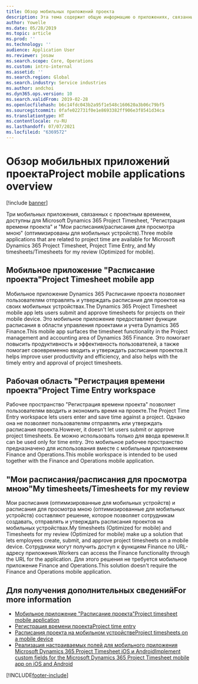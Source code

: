 ```yaml
---
title: Обзор мобильных приложений проекта
description: Эта тема содержит общую информацию о приложениях, связанных со временем проекта, для Microsoft Dynamics 365 Project Timesheet, "Регистрация времени проекта" и "Мои расписания/расписания", которые доступны на мобильном устройстве.
author: Yowelle
ms.date: 05/28/2019
ms.topic: article
ms.prod: ''
ms.technology: ''
audience: Application User
ms.reviewer: josaw
ms.search.scope: Core, Operations
ms.custom: intro-internal
ms.assetid: ''
ms.search.region: Global
ms.search.industry: Service industries
ms.author: andchoi
ms.dyn365.ops.version: 10
ms.search.validFrom: 2019-02-28
ms.openlocfilehash: b6c14fdc043b2a95f1e548c160620a3b06c79bf5
ms.sourcegitcommit: 0fafe022731f0e1e8693382ff906e3f8541d34ca
ms.translationtype: HT
ms.contentlocale: ru-RU
ms.lasthandoff: 07/07/2021
ms.locfileid: "6369572"
---
```

# <a name="project-mobile-applications-overview"></a><span data-ttu-id="5dc5b-103">Обзор мобильных приложений проекта</span><span class="sxs-lookup"><span data-stu-id="5dc5b-103">Project mobile applications overview</span></span>

[!include [banner](../includes/banner.md)]

<span data-ttu-id="5dc5b-104">Три мобильных приложения, связанных с проектным временем, доступны для Microsoft Dynamics 365 Project Timesheet, "Регистрация времени проекта" и "Мои расписания/расписания для просмотра мною" (оптимизированы для мобильных устройств).</span><span class="sxs-lookup"><span data-stu-id="5dc5b-104">Three mobile applications that are related to project time are available for Microsoft Dynamics 365 Project Timesheet, Project Time Entry, and My timesheets/Timesheets for my review (Optimized for mobile).</span></span>

## <a name="project-timesheet-mobile-app"></a><span data-ttu-id="5dc5b-105">Мобильное приложение "Расписание проекта"</span><span class="sxs-lookup"><span data-stu-id="5dc5b-105">Project Timesheet mobile app</span></span>

<span data-ttu-id="5dc5b-106">Мобильное приложение Dynamics 365 Расписание проекта позволяет пользователям отправлять и утверждать расписания для проектов на своих мобильных устройствах.</span><span class="sxs-lookup"><span data-stu-id="5dc5b-106">The Dynamics 365 Project Timesheet mobile app lets users submit and approve timesheets for projects on their mobile device.</span></span> <span data-ttu-id="5dc5b-107">Это мобильное приложение предоставляет функции расписания в области управления проектами и учета Dynamics 365 Finance.</span><span class="sxs-lookup"><span data-stu-id="5dc5b-107">This mobile app surfaces the timesheet functionality in the Project management and accounting area of Dynamics 365 Finance.</span></span> <span data-ttu-id="5dc5b-108">Это помогает повысить продуктивность и эффективность пользователей, а также помогает своевременно вводить и утверждать расписания проектов.</span><span class="sxs-lookup"><span data-stu-id="5dc5b-108">It helps improve user productivity and efficiency, and also helps with the timely entry and approval of project timesheets.</span></span>

## <a name="project-time-entry-workspace"></a><span data-ttu-id="5dc5b-109">Рабочая область "Регистрация времени проекта"</span><span class="sxs-lookup"><span data-stu-id="5dc5b-109">Project Time Entry workspace</span></span>

<span data-ttu-id="5dc5b-110">Рабочее пространство "Регистрация времени проекта" позволяет пользователям вводить и экономить время на проекте.</span><span class="sxs-lookup"><span data-stu-id="5dc5b-110">The Project Time Entry workspace lets users enter and save time against a project.</span></span> <span data-ttu-id="5dc5b-111">Однако она не позволяет пользователям отправлять или утверждать расписания проекта.</span><span class="sxs-lookup"><span data-stu-id="5dc5b-111">However, it doesn't let users submit or approve project timesheets.</span></span> <span data-ttu-id="5dc5b-112">Ее можно использовать только для ввода времени.</span><span class="sxs-lookup"><span data-stu-id="5dc5b-112">It can be used only for time entry.</span></span> <span data-ttu-id="5dc5b-113">Это мобильное рабочее пространство предназначено для использования вместе с мобильным приложением Finance and Operations.</span><span class="sxs-lookup"><span data-stu-id="5dc5b-113">This mobile workspace is intended to be used together with the Finance and Operations mobile application.</span></span>

## <a name="my-timesheetstimesheets-for-my-review"></a><span data-ttu-id="5dc5b-114">"Мои расписания/расписания для просмотра мною"</span><span class="sxs-lookup"><span data-stu-id="5dc5b-114">My timesheets/Timesheets for my review</span></span>

<span data-ttu-id="5dc5b-115">Мои расписания (оптимизированные для мобильных устройств) и расписания для просмотра мною (оптимизированные для мобильных устройств) составляют решение, которое позволяет сотрудникам создавать, отправлять и утверждать расписания проектов на мобильных устройствах.</span><span class="sxs-lookup"><span data-stu-id="5dc5b-115">My timesheets (Optimized for mobile) and Timesheets for my review (Optimized for mobile) make up a solution that lets employees create, submit, and approve project timesheets on a mobile device.</span></span> <span data-ttu-id="5dc5b-116">Сотрудники могут получить доступ к функциям Finance по URL-адресу приложения.</span><span class="sxs-lookup"><span data-stu-id="5dc5b-116">Workers can access the Finance functionality through the URL for the application.</span></span> <span data-ttu-id="5dc5b-117">Для этого решения не требуется мобильное приложение Finance and Operations.</span><span class="sxs-lookup"><span data-stu-id="5dc5b-117">This solution doesn't require the Finance and Operations mobile application.</span></span>

## <a name="for-more-information"></a><span data-ttu-id="5dc5b-118">Для получения дополнительных сведений</span><span class="sxs-lookup"><span data-stu-id="5dc5b-118">For more information</span></span>

- [<span data-ttu-id="5dc5b-119">Мобильное приложение "Расписание проекта"</span><span class="sxs-lookup"><span data-stu-id="5dc5b-119">Project timesheet mobile application</span></span>](project-timesheet.md)
- [<span data-ttu-id="5dc5b-120">Регистрация времени проекта</span><span class="sxs-lookup"><span data-stu-id="5dc5b-120">Project time entry</span></span>]( project-time-entry-mobile-workspace.md)
- [<span data-ttu-id="5dc5b-121">Расписания проекта на мобильном устройстве</span><span class="sxs-lookup"><span data-stu-id="5dc5b-121">Project timesheets on a mobile device</span></span>](Mobile-timesheets.md)
- [<span data-ttu-id="5dc5b-122">Реализация настраиваемых полей для мобильного приложения Microsoft Dynamics 365 Project Timesheet iOS и Android</span><span class="sxs-lookup"><span data-stu-id="5dc5b-122">Implement custom fields for the Microsoft Dynamics 365 Project Timesheet mobile app on iOS and Android</span></span>](custom-fields-mobile.md)


[!INCLUDE[footer-include](../includes/footer-banner.md)]